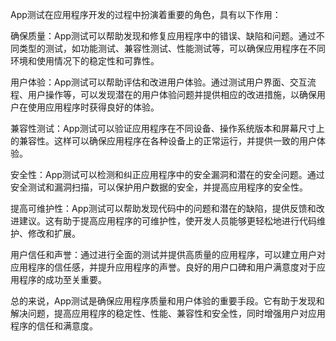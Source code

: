 App测试在应用程序开发的过程中扮演着重要的角色，具有以下作用：

确保质量：App测试可以帮助发现和修复应用程序中的错误、缺陷和问题。通过不同类型的测试，如功能测试、兼容性测试、性能测试等，可以确保应用程序在不同环境和使用情况下的稳定性和可靠性。

用户体验：App测试可以帮助评估和改进用户体验。通过测试用户界面、交互流程、用户操作等，可以发现潜在的用户体验问题并提供相应的改进措施，以确保用户在使用应用程序时获得良好的体验。

兼容性测试：App测试可以验证应用程序在不同设备、操作系统版本和屏幕尺寸上的兼容性。这样可以确保应用程序在各种设备上的正常运行，并提供一致的用户体验。

安全性：App测试可以检测和纠正应用程序中的安全漏洞和潜在的安全问题。通过安全测试和漏洞扫描，可以保护用户数据的安全，并提高应用程序的安全性。

提高可维护性：App测试可以帮助发现代码中的问题和潜在的缺陷，提供反馈和改进建议。这有助于提高应用程序的可维护性，使开发人员能够更轻松地进行代码维护、修改和扩展。

用户信任和声誉：通过进行全面的测试并提供高质量的应用程序，可以建立用户对应用程序的信任感，并提升应用程序的声誉。良好的用户口碑和用户满意度对于应用程序的成功至关重要。

总的来说，App测试是确保应用程序质量和用户体验的重要手段。它有助于发现和解决问题，提高应用程序的稳定性、性能、兼容性和安全性，同时增强用户对应用程序的信任和满意度。